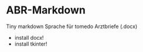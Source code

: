 # ABR-Markdown
Tiny markdown Sprache für tomedo Arztbriefe (.docx)

- install docx!
- install tkinter!
